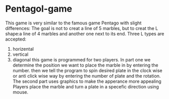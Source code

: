 # Pentagol-game
 This game is very similar to the famous game Pentago with slight differences:
 The goal is not to creat a line of 5 marbles, but to creat the L shape:a line of 4 marbles and another one next to its end.
 Three L types are accepted:
 1) horizental
 2) vertical
 3) diagonal
 this game is programmed for two players.
 In part one we determine the position we want to place the marble in by entering the number.
 then we tell the program to spin desired plate in the clock wise or anti click wise way
by entering the number of plate and the rotation.
 The second part uses graphics to make the apperance more appealing
 Players place the marble and turn a plate in a specefic direction using mouse. 
